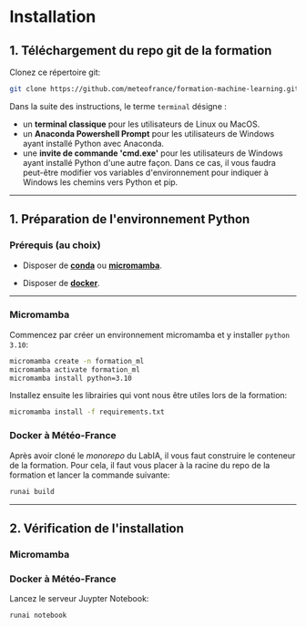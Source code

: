 # Installation

## 1. Téléchargement du repo git de la formation

Clonez ce répertoire git:

```bash
git clone https://github.com/meteofrance/formation-machine-learning.git
```

Dans la suite des instructions, le terme `terminal` désigne :

* un **terminal classique** pour les utilisateurs de Linux ou MacOS.
* un **Anaconda Powershell Prompt** pour les utilisateurs de Windows ayant installé Python avec Anaconda.
* une **invite de commande 'cmd.exe'** pour les utilisateurs de Windows ayant installé Python d'une autre façon. Dans ce cas, il vous faudra peut-être modifier vos variables d'environnement pour indiquer à Windows les chemins vers Python et pip. 

---

## 1. Préparation de l'environnement Python

### Prérequis (au choix)
- Disposer de **[conda](https://docs.conda.io/projects/conda/en/latest/user-guide/install/index.html)** ou **[micromamba](https://mamba.readthedocs.io/en/latest/user_guide/micromamba.html)**.

- Disposer de **[docker](https://docs.docker.com/engine/install/)**.
---

### Micromamba

Commencez par créer un environnement micromamba et y installer `python 3.10`:
```bash
micromamba create -n formation_ml
micromamba activate formation_ml
micromamba install python=3.10
```

Installez ensuite les librairies qui vont nous être utiles lors de la formation:
```bash
micromamba install -f requirements.txt
```


### Docker à Météo-France
Après avoir cloné le *monorepo* du LabIA, il vous faut construire le conteneur de la formation. Pour cela, il faut vous placer à la racine du repo de la formation et lancer la commande suivante:

```bash
runai build
```

---

## 2. Vérification de l'installation

### Micromamba


### Docker à Météo-France

Lancez le serveur Juypter Notebook:
```bash
runai notebook
```